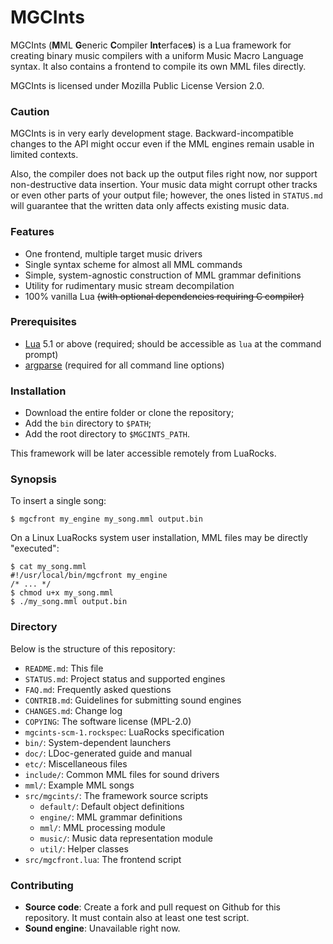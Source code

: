 # MGCInts

MGCInts (**M**ML **G**eneric **C**ompiler **Int**erface**s**) is a Lua framework for creating binary music compilers with a uniform Music Macro Language syntax. It also contains a frontend to compile its own MML files directly.

MGCInts is licensed under Mozilla Public License Version 2.0.

### Caution

MGCInts is in very early development stage. Backward-incompatible changes to the API might occur even if the MML engines remain usable in limited contexts.

Also, the compiler does not back up the output files right now, nor support non-destructive data insertion. Your music data might corrupt other tracks or even other parts of your output file; however, the ones listed in `STATUS.md` will guarantee that the written data only affects existing music data.

### Features

- One frontend, multiple target music drivers
- Single syntax scheme for almost all MML commands
- Simple, system-agnostic construction of MML grammar definitions
- Utility for rudimentary music stream decompilation
- 100% vanilla Lua ~~(with optional dependencies requiring C compiler)~~

### Prerequisites

- [Lua](https://www.lua.org/) 5.1 or above (required; should be accessible as `lua` at the command prompt)
- [argparse](https://github.com/mpeterv/argparse) (required for all command line options)

### Installation

- Download the entire folder or clone the repository;
- Add the `bin` directory to `$PATH`;
- Add the root directory to `$MGCINTS_PATH`.

This framework will be later accessible remotely from LuaRocks.

### Synopsis

To insert a single song:

```
$ mgcfront my_engine my_song.mml output.bin
```

On a Linux LuaRocks system user installation, MML files may be directly "executed":

```
$ cat my_song.mml
#!/usr/local/bin/mgcfront my_engine
/* ... */
$ chmod u+x my_song.mml
$ ./my_song.mml output.bin
```

### Directory

Below is the structure of this repository:

- `README.md`: This file
- `STATUS.md`: Project status and supported engines
- `FAQ.md`: Frequently asked questions
- `CONTRIB.md`: Guidelines for submitting sound engines
- `CHANGES.md`: Change log
- `COPYING`: The software license (MPL-2.0)
- `mgcints-scm-1.rockspec`: LuaRocks specification
- `bin/`: System-dependent launchers
- `doc/`: LDoc-generated guide and manual
- `etc/`: Miscellaneous files
- `include/`: Common MML files for sound drivers
- `mml/`: Example MML songs
- `src/mgcints/`: The framework source scripts
  - `default/`: Default object definitions
  - `engine/`: MML grammar definitions
  - `mml/`: MML processing module
  - `music/`: Music data representation module
  - `util/`: Helper classes
- `src/mgcfront.lua`: The frontend script

### Contributing

- **Source code**: Create a fork and pull request on Github for this repository. It must contain also at least one test script.
- **Sound engine**: Unavailable right now.
